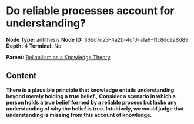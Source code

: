 # Do reliable processes account for understanding?

**Node Type:** antithesis
**Node ID:** 36bd7d23-4a2b-4cf0-a1a9-11c8ddea8d89
**Depth:** 4
**Terminal:** No

**Parent:** [Reliabilism as a Knowledge Theory](reliabilism-as-a-knowledge-theory-synthesis-b5bdc6be-6410-4aae-a2f1-e20391888e99.md)

## Content

**There is a plausible principle that knowledge entails understanding beyond merely holding a true belief.**, **Consider a scenario in which a person holds a true belief formed by a reliable process but lacks any understanding of why the belief is true. Intuitively, we would judge that understanding is missing from this account of knowledge.**
